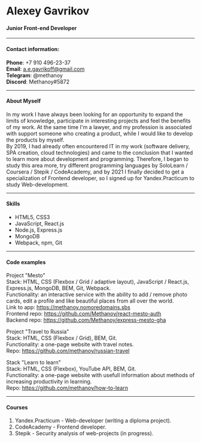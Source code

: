 # Alexey Gavrikov

#### Junior Front-end Developer
___  

#### Contact information:

**Phone**: +7 910 496-23-37  
**Email**: a.e.gavrikoff@gmail.com  
**Telegram**: @methanoy  
**Discord**: Methanoy#5872  

___  

#### About Myself

In my work I have always been looking for an opportunity to expand the limits of knowledge, participate in interesting projects and feel the benefits of my work. At the same time I'm a lawyer, and my profession is associated with support someone who creating a product, while I would like to develop the products by myself.  
By 2019, I had already often encountered IT in my work (software delivery, SPA creation, cloud technologies) and came to the conclusion that I wanted to learn more about development and programming. Therefore, I began to study this area more, try different programming languages by SoloLearn / Coursera / Stepik / CodeAcademy, and by 2021 I finally decided to get a specialization of Frontend developer, so I signed up for Yandex.Practicum to study Web-development.  

___
#### Skills

- HTML5, CSS3  
- JavaScript, React.js  
- Node.js, Express.js  
- MongoDB  
- Webpack, npm, Git  

___  

#### Code examples

Project "Mesto"  
Stack: HTML, CSS (Flexbox / Grid / adaptive layout), JavaScript / React.js, Express.js, MongoDB, BEM, Git, Webpack.  
Functionality: an interactive service with the ability to add / remove photo cards, edit a profile and like beautiful places from all over the world.  
Link to app: https://methanoy.nomoredomains.sbs  
Frontend repo: https://github.com/Methanoy/react-mesto-auth  
Backend repo: https://github.com/Methanoy/express-mesto-gha  

Project "Travel to Russia"  
Stack: HTML, CSS (Flexbox / Grid), BEM, Git.  
Functionality: a one-page website with travel notes.  
Repo: https://github.com/methanoy/russian-travel  

Stack "Learn to learn"  
Stack: HTML, CSS (Flexbox), YouTube API, BEM, Git.  
Functionality: a one-page website with usefull information about methods of increasing productivity in learning.  
Repo: https://github.com/methanoy/how-to-learn  

___  

#### Courses

1. Yandex.Practicum - Web-developer (writing a diploma project).
2. CodeAcademy - Frontend developer.
3. Stepik - Security analysis of web-projects (in progress).